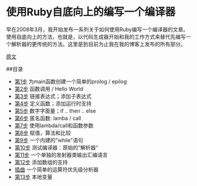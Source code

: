 # 使用Ruby自底向上的编写一个编译器

早在2008年3月，我开始发布一系列关于如何使用Ruby编写一个编译器的文章。使用自底向上的方法，也就是，以代码生成器开始和我的工作方式来替代先编写一个解析器的更传统的方法。这里是到目前为止我在我的博客上发布的所有部分。

[原文](http://hokstad.com/compiler)

##目录
* [第1步](section1/README.md) 为main函数创建一个简单的prolog / epilog
* [第2步](section2/README.md) 函数调用 / Hello World
* [第3步](section3/README.md) 链接表达式；添加子表达式
* [第4步](section4/README.md) 定义函数；添加运行时支持
* [第5步](section5/README.md) 数字字面量；if .. then .. else
* [第6步](section5/README.md) 匿名函数: lamba / call
* [第7步](section7/README.md) 使用lambda/call和函数参数
* [第8步](section8/README.md) 赋值，算法和比较
* [第9步](section9/README.md) 一个内建的"while"语句
* [第10步](section10/README.md) 测试编译器：原始的”解析器“
* [第11步](section11/README.md) 一个单独的发射器类输出汇编语言
* [第12步](section12/README.md) 添加数组的支持
* [插曲](interlude1/README.md) 一个简单的运算符优先级分析器
* [第13步](section13/README.md) 本地变量
